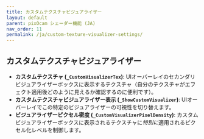 ```yaml
---
title: カスタムテクスチャビジュアライザー
layout: default
parent: pixOcam シェーダー機能 (JA)
nav_order: 11
permalink: /ja/custom-texture-visualizer-settings/
---
```


## カスタムテクスチャビジュアライザー

*   **カスタムテクスチャ (`_CustomVisualizerTex`)**: UIオーバーレイのセカンダリビジュアライザーボックスに表示するテクスチャ（自分のテクスチャがエフェクト適用後どのように見えるか確認するのに便利です）。
*   **カスタムテクスチャビジュアライザー表示 (`_ShowCustomVisualizer`)**: UIオーバーレイでこの特定のビジュアライザーの可視性を切り替えます。
*   **ビジュアライザーピクセル密度 (`_CustomVisualizerPixelDensity`)**: カスタムビジュアライザーボックスに表示されるテクスチャに*特別に*適用されるピクセル化レベルを制御します。 